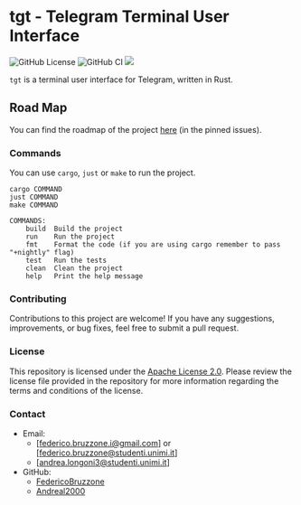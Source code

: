 # tgt - Telegram Terminal User Interface

![GitHub License](https://img.shields.io/github/license/FedericoBruzzone/tgt)
![GitHub CI](https://github.com/FedericoBruzzone/tgt/actions/workflows/rust.yml/badge.svg)
[![](https://tokei.rs/b1/github/FedericoBruzzone/tgt?type=Rust,Python)](https://github.com/FedericoBruzzone/tgt)


`tgt` is a terminal user interface for Telegram, written in Rust.

## Road Map

You can find the roadmap of the project [here](https://github.com/FedericoBruzzone/tg-tui/issues/1) (in the pinned issues).

### Commands

You can use `cargo`, `just` or `make` to run the project.

```shell
cargo COMMAND
just COMMAND
make COMMAND

COMMANDS:
    build  Build the project
    run    Run the project
    fmt    Format the code (if you are using cargo remember to pass "+nightly" flag)
    test   Run the tests
    clean  Clean the project
    help   Print the help message
```

### Contributing

Contributions to this project are welcome! If you have any suggestions, improvements, or bug fixes, feel free to submit a pull request.

### License

This repository is licensed under the [Apache License 2.0](https://www.apache.org/licenses/LICENSE-2.0). Please review the license file provided in the repository for more information regarding the terms and conditions of the license.

### Contact

- Email:
  - [federico.bruzzone.i@gmail.com] or [federico.bruzzone@studenti.unimi.it]
  - [andrea.longoni3@studenti.unimi.it]
- GitHub:
  - [FedericoBruzzone](https://github.com/FedericoBruzzone)
  - [Andreal2000](https://github.com/Andreal2000)


